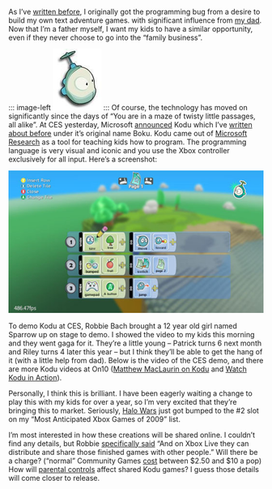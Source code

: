 As I’ve [written
before](http://devhawk.net/2005/07/05/the-inform-language/), I
originally got the programming bug from a desire to build my own text
adventure games. with significant influence from [my
dad](http://cid-885df99f8fd01cd9.profile.live.com/). Now that I’m a
father myself, I want my kids to have a similar opportunity, even if
they never choose to go into the “family business”.

::: image-left
[![kodu\_guy](kodu_guy_5.jpg "kodu_guy")](http://research.microsoft.com/en-us/projects/kodu/default.aspx)
:::
Of course, the technology has moved on significantly since the days of
“You are in a maze of twisty little passages, all alike”. At CES
yesterday, Microsoft
[announced](http://www.xbox.com/en-US/community/news/2009/0107-kodu.htm)
Kodu which I’ve [written about
before](http://devhawk.net/2007/03/08/morning-coffee-41-techfest-edition/)
under it’s original name Boku. Kodu came out of [Microsoft
Research](http://research.microsoft.com/en-us/projects/kodu/default.aspx)
as a tool for teaching kids how to program. The programming language is
very visual and iconic and you use the Xbox controller exclusively for
all input. Here’s a screenshot:

![](kodu_programming_ui.jpg)

To demo Kodu at CES, Robbie Bach brought a 12 year old girl named
Sparrow up on stage to demo. I showed the video to my kids this morning
and they went gaga for it. They’re a little young – Patrick turns 6 next
month and Riley turns 4 later this year – but I think they’ll be able to
get the hang of it (with a little help from dad). Below is the video of
the CES demo, and there are more Kodu videos at On10 ([Matthew MacLaurin
on
Kodu](http://on10.net/blogs/larry/CES-2009-Matthew-MacLaurin-on-Kodu/)
and [Watch Kodu in
Action](http://on10.net/blogs/larry/CES-2009-Watch-Kodu-in-Action/)).

Personally, I think this is brilliant. I have been eagerly waiting a
change to play this with my kids for over a year, so I’m very excited
that they’re bringing this to market. Seriously, [Halo
Wars](http://www.xbox.com/games/halowars/) just got bumped to the \#2
slot on my “Most Anticipated Xbox Games of 2009” list.

I’m most interested in how these creations will be shared online. I
couldn’t find any details, but Robbie [specifically
said](http://www.microsoft.com/presspass/exec/steve/2009/01-07ces.mspx)
“And on Xbox Live they can distribute and share those finished games
with other people.” Will there be a charge? (“normal” Community Games
[cost](http://creators.xna.com/en-US/faq#anchor_2_5) between \$2.50 and
\$10 a pop) How will [parental
controls](http://creators.xna.com/en-US/faq#anchor_1_12) affect shared
Kodu games? I guess those details will come closer to release.
